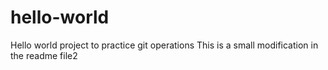 # hello-world
Hello world project to practice git operations
This is a small modification in the readme file2
